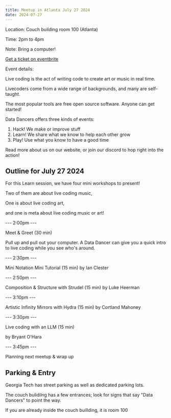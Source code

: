 ```yaml
---
title: Meetup in Atlanta July 27 2024
date: 2024-07-27
---
```


Location: Couch building room 100 (Atlanta)

Time: 2pm to 4pm 

Note: Bring a computer! 


[Get a ticket on eventbrite](https://www.eventbrite.com/e/livecode-data-dancers-learn-tickets-938339126587)

Event details:


Live coding is the act of writing code to create art or music in real time.


Livecoders come from a wide range of backgrounds, and many are self-taught.

The most popular tools are free open source software. Anyone can get started!

Data Dancers offers three kinds of events:



1. Hack! We make or improve stuff
2. Learn! We share what we know to help each other grow
3. Play! Use what you know to have a good time



Read more about us on our website, or join our discord to hop right into the action!


## Outline for July 27 2024


For this Learn session, we have four mini workshops to present!


Two of them are about live coding music,

One is about live coding art,

and one is meta about live coding music or art!


--- 2:00pm ---

Meet & Greet (30 min)

Pull up and pull out your computer.
A Data Dancer can give you a quick intro to live coding while you see who's around.


--- 2:30pm ---

Mini Notation Mini Tutorial (15 min)
by Ian Clester

--- 2:50pm ---

Composition & Structure with Strudel (15 min)
by Luke Heerman

--- 3:10pm ---

Artistic Infinity Mirrors with Hydra (15 min)
by Cortland Mahoney

--- 3:30pm ---

Live coding with an LLM (15 min)

by Bryant O'Hara


--- 3:45pm ---

Planning next meetup & wrap up


## Parking & Entry

Georgia Tech has street parking as well as dedicated parking lots.

The couch bulidilng has a few entrances; look for signs that say "Data Dancers" to point the way.

If you are already inside the couch buillding, it is room 100